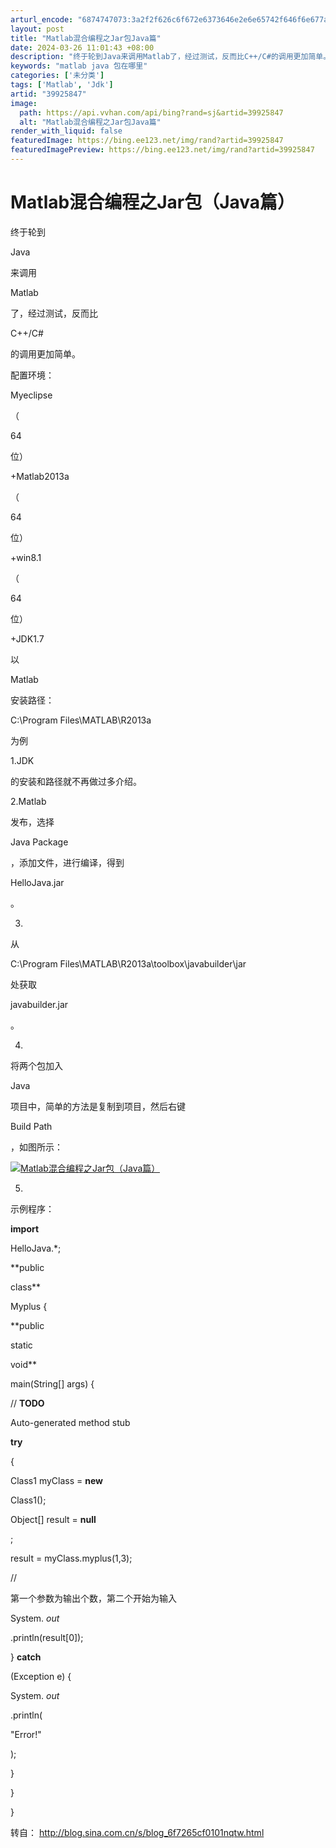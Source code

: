 ```yaml
---
arturl_encode: "6874747073:3a2f2f626c6f672e6373646e2e6e65742f646f6e677a686538:2f61727469636c652f64657461696c732f3339393235383437"
layout: post
title: "Matlab混合编程之Jar包Java篇"
date: 2024-03-26 11:01:43 +08:00
description: "终于轮到Java来调用Matlab了，经过测试，反而比C++/C#的调用更加简单。配置环境：Myec"
keywords: "matlab java 包在哪里"
categories: ['未分类']
tags: ['Matlab', 'Jdk']
artid: "39925847"
image:
  path: https://api.vvhan.com/api/bing?rand=sj&artid=39925847
  alt: "Matlab混合编程之Jar包Java篇"
render_with_liquid: false
featuredImage: https://bing.ee123.net/img/rand?artid=39925847
featuredImagePreview: https://bing.ee123.net/img/rand?artid=39925847
---
```


# Matlab混合编程之Jar包（Java篇）

终于轮到

Java

来调用

Matlab

了，经过测试，反而比

C++/C#

的调用更加简单。

配置环境：

Myeclipse

（

64

位）

+Matlab2013a

（

64

位）

+win8.1

（

64

位）

+JDK1.7

以

Matlab

安装路径：

C:\Program Files\MATLAB\R2013a

为例

1.JDK

的安装和路径就不再做过多介绍。

2.Matlab

发布，选择

Java Package

，添加文件，进行编译，得到

HelloJava.jar

。

3.

从

C:\Program Files\MATLAB\R2013a\toolbox\javabuilder\jar

处获取

javabuilder.jar

。

4.

将两个包加入

Java

项目中，简单的方法是复制到项目，然后右键

Build Path

，如图所示：

[![Matlab混合编程之Jar包（Java篇）](https://i-blog.csdnimg.cn/blog_migrate/2334fbb3d72ac350b878ddbb844c1213.jpeg "Matlab混合编程之Jar包（Java篇）")](http://photo.blog.sina.com.cn/showpic.html#blogid=6f7265cf0101nqtw&url=http://album.sina.com.cn/pic/0022xm6Hzy6HNpRZwUL47)
  
  

5.

示例程序：

**import**

HelloJava.*;

**public

class**

Myplus {

**public

static

void**

main(String[] args) {

//
**TODO**

Auto-generated method stub

**try**

{

Class1 myClass =
**new**

Class1();

Object[] result =
**null**

;

result = myClass.myplus(1,3);


//

第一个参数为输出个数，第二个开始为输入

System.
*out*

.println(result[0]);

}
**catch**

(Exception e) {

System.
*out*

.println(

"Error!"

);

}

}

}

转自：
<http://blog.sina.com.cn/s/blog_6f7265cf0101nqtw.html>